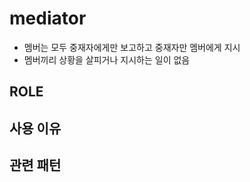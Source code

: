 # mediator

- 멤버는 모두 중재자에게만 보고하고 중재자만 멤버에게 지시
- 멤버끼리 상황을 살피거나 지시하는 일이 없음

## ROLE

## 사용 이유

## 관련 패턴
